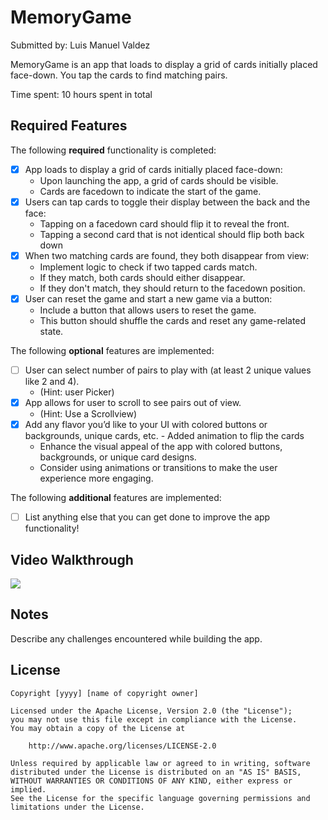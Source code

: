 # MemoryGame

Submitted by: Luis Manuel Valdez

MemoryGame is an app that loads to display a grid of cards initially placed face-down. You tap the cards to find matching pairs.

Time spent: 10 hours spent in total

## Required Features

The following **required** functionality is completed:

- [X] App loads to display a grid of cards initially placed face-down:
  - Upon launching the app, a grid of cards should be visible.
  - Cards are facedown to indicate the start of the game.
- [X] Users can tap cards to toggle their display between the back and the face: 
  - Tapping on a facedown card should flip it to reveal the front.
  - Tapping a second card that is not identical should flip both back down
- [X] When two matching cards are found, they both disappear from view:
  - Implement logic to check if two tapped cards match.
  - If they match, both cards should either disappear.
  - If they don't match, they should return to the facedown position.
- [X] User can reset the game and start a new game via a button:
  - Include a button that allows users to reset the game.
  - This button should shuffle the cards and reset any game-related state.
 
The following **optional** features are implemented:

- [ ] User can select number of pairs to play with (at least 2 unique values like 2 and 4).
  * (Hint: user Picker)
- [X] App allows for user to scroll to see pairs out of view.
  * (Hint: Use a Scrollview)
- [X] Add any flavor you’d like to your UI with colored buttons or backgrounds, unique cards, etc.
      - Added animation to flip the cards
  * Enhance the visual appeal of the app with colored buttons, backgrounds, or unique card designs.
  * Consider using animations or transitions to make the user experience more engaging.

The following **additional** features are implemented:

- [ ] List anything else that you can get done to improve the app functionality!

## Video Walkthrough

<div>
    <a href="https://www.loom.com/share/89bd28414b634bd6bdaa231969097775">
    </a>
    <a href="https://www.loom.com/share/89bd28414b634bd6bdaa231969097775">
      <img style="max-width:300px;" src="https://cdn.loom.com/sessions/thumbnails/89bd28414b634bd6bdaa231969097775-with-play.gif">
    </a>
  </div>

## Notes

Describe any challenges encountered while building the app.

## License

    Copyright [yyyy] [name of copyright owner]

    Licensed under the Apache License, Version 2.0 (the "License");
    you may not use this file except in compliance with the License.
    You may obtain a copy of the License at

        http://www.apache.org/licenses/LICENSE-2.0

    Unless required by applicable law or agreed to in writing, software
    distributed under the License is distributed on an "AS IS" BASIS,
    WITHOUT WARRANTIES OR CONDITIONS OF ANY KIND, either express or implied.
    See the License for the specific language governing permissions and
    limitations under the License.
